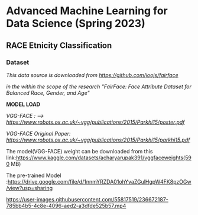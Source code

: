 # Advanced Machine Learning for Data Science (Spring 2023)

## RACE Etnicity Classification

### Dataset

*This data source is downloaded from https://github.com/joojs/fairface*

*in the within the scope of the research "FairFace: Face Attribute Dataset for Balanced Race, Gender, and Age"*

**MODEL LOAD**

*VGG-FACE : --> https://www.robots.ox.ac.uk/~vgg/publications/2015/Parkhi15/poster.pdf*

*VGG-FACE Original Paper: https://www.robots.ox.ac.uk/~vgg/publications/2015/Parkhi15/parkhi15.pdf*

The model(VGG-FACE) weight can be downloaded from this link:https://www.kaggle.com/datasets/acharyarupak391/vggfaceweights(590 MB)

The pre-trained Model :https://drive.google.com/file/d/1nnmYRZDA01ohYvaZGulHgpW4FK8pzOGw/view?usp=sharing


https://user-images.githubusercontent.com/55817519/236672187-785bb4b5-4c8e-4096-aed2-a3dfde525b57.mp4

